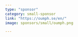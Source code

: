 ```yaml
---
type: "sponsor"
category: small-sponsor
link: "https://oumph.se/en/"
image: sponsors/small/oumph.png

---
```

